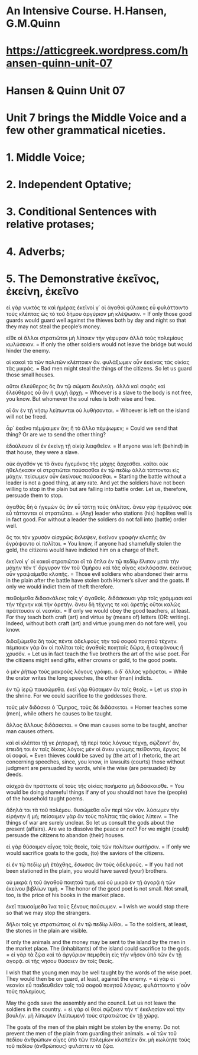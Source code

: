 # An Intensive Course. H.Hansen, G.M.Quinn
# https://atticgreek.wordpress.com/hansen-quinn-unit-07

# Hansen & Quinn Unit 07
# Unit 7 brings the Middle Voice and a few other grammatical niceties.
# 1.  Middle Voice;
# 2.  Independent Optative;
# 3.  Conditional Sentences with relative protases;
# 4.  Adverbs;
# 5.  The Demonstrative ἐκεῖνος, ἐκείνη, ἐκεῖνο

εἰ γὰρ νυκτός τε καὶ ἡμέρας ἐκεῖνοί γ΄ οἱ ἀγαθοὶ φύλακες εὖ φυλάττοιντο τοὺς κλέπτας ὡς τὸ τοῦ δήμου ἀργύριον μὴ κλέψωσιν. = If only those good guards would guard well against the thieves both by day and night so that they may not steal the people’s money.

εἴθε οἱ ἄλλοι στρατιῶται μὴ λίποιεν τὴν γέφυραν ἀλλὰ τοὺς πολεμίους κωλύσειαν. = If only the other soldiers would not leave the bridge but would hinder the enemy.

οἱ κακοὶ τὰ τῶν πολιτῶν κλέπτοιεν ἄν. φυλάξωμεν οὖν ἐκείνας τὰς οἰκίας τὰς μικράς. = Bad men might steal the things of the citizens. So let us guard those small houses.

οὔτοι ἐλεύθερος ὃς ἂν τῷ σώματι δουλεύῃ. ἀλλὰ καὶ σοφὸς καὶ ἐλεύθερος οὗ ἂν ἡ ψυχὴ ἄρχῃ. = Whoever is a slave to the body is not free, you know. But whomever the soul rules is both wise and free.

οἳ ἂν ἐν τῇ νήσῳ λείπωνται οὐ λυθήσονται. = Whoever is left on the island will not be freed.

ἆρ΄ ἐκεῖνο πέμψαιμεν ἄν; ἢ τὸ ἄλλο πέμψωμεν; = Could we send that thing? Or are we to send the other thing?

ἐδούλευον οἳ ἐν ἐκείνῃ τῇ οἰκίᾳ λειφθεῖεν. = If anyone was left (behind) in that house, they were a slave.

οὐκ ἀγαθόν γε τὸ ἄνευ ἡγεμόνος τῆς μάχης ἄρχεσθαι. καίτοι οὐκ ἠθελήκασιν οἱ στρατιῶται παύσασθαι ἐν τῷ πεδίῳ ἀλλὰ τάττονται εἰς μάχην. πείσωμεν οὖν ἐκείνους παύσασθαι. = Starting the battle without a leader is not a good thing, at any rate. And yet the soldiers have not been willing to stop in the plain but are falling into battle order. Let us, therefore, persuade them to stop.

ἀγαθὸς δὴ ὁ ἡγεμὼν ὃς ἂν εὖ τάττῃ τοὺς ὁπλίτας. ἄνευ γὰρ ἡγεμόνος οὐκ εὖ τάττονται οἱ στρατιῶται. = (Any) leader who stations (his) hoplites well is in fact good. For without a leader the soldiers do not fall into (battle) order well.

ὅς τοι τὸν χρυσὸν αἰσχρῶς ἔκλεψεν, ἐκεῖνον γραφὴν κλοπῆς ἂν ἐγράψαντο οἱ πολῖται. = You know, if anyone had shamefully stolen the gold, the citizens would have indicted him on a charge of theft.

ἐκεῖνοί γ΄ οἱ κακοὶ στρατιῶται οἳ τὰ ὅπλα ἐν τῷ πεδίῳ ἔλιπον μετὰ τὴν μάχην τόν τ΄ ἄργυρον τὸν τοῦ Ὁμήρου καὶ τὰς αἶγας κεκλόφασιν. ἐκείνους οὖν γραψαίμεθα κλοπῆς. = Those evil soldiers who abandoned their arms in the plain after the battle have stolen both Homer’s silver and the goats. If only we would indict them of theft therefore.

πειθοίμεθα διδασκάλοις τοῖς γ΄ ἀγαθοῖς. διδάσκουσι γὰρ τοῖς γράμμασι καὶ τὴν τέχνην καὶ τὴν ἀρετήν. ἄνευ δὴ τέχνης τε καὶ ἀρετῆς οὔτοι καλῶς πράττουσιν οἱ νεανίαι. = If only we would obey the good teachers, at least. For they teach both craft (art) and virtue by (means of) letters (OR: writing). Indeed, without both craft (art) and virtue young men do not fare well, you know.

διδαξώμεθα δὴ τοὺς πέντε ἀδελφοὺς τὴν τοῦ σοφοῦ ποιητοῦ τέχνην. πέμποιεν γὰρ ἂν οἱ πολῖται τοῖς ἀγαθοῖς ποιηταῖς δῶρα, ἢ στεφάνους ἢ χρυσόν. = Let us in fact teach the five brothers the art of the wise poet. For the citizens might send gifts, either crowns or gold, to the good poets.

ὁ μὲν ῥήτωρ τοὺς μακροὺς λόγους γράφει. ὁ δ΄ ἄλλος γράφεται. = While the orator writes the long speeches, the other (man) indicts.

ἐν τῷ ἱερῷ παυσώμεθα. ἐκεῖ γὰρ θύσαιμεν ἂν ταῖς θεοῖς. = Let us stop in the shrine. For we could sacrifice to the goddesses there.

τοὺς μὲν διδάσκει ὁ Ὅμηρος, τοὺς δὲ διδάσκεται. = Homer teaches some (men), while others he causes to be taught.

ἄλλος ἄλλους διδάσκεται. = One man causes some to be taught, another man causes others.

καὶ οἱ κλέπται τῇ γε ῥητορικῇ, τῇ περὶ τοὺς λόγους τέχνῃ, σῴζοιντ΄ ἄν, ἐπειδή τοι ἐν ταῖς δίκαις λόγοις μὲν οἱ ἄνευ γνώμης πείθονται, ἔργοις δὲ οἱ σοφοί. = Even thieves could be saved by (the art of ) rhetoric, the art concerning speeches, since, you know, in lawsuits (courts) those without judgment are persuaded by words, while the wise (are persuaded) by deeds.

αἰσχρὰ ἂν πράττοιτε οἳ τοὺς τῆς οἰκίας ποιήματα μὴ διδάσκοισθε. = You would be doing shameful things if any of you should not have the (people) of the household taught poems.

ἄδηλά τοι τὰ τοῦ πολέμου. θυσώμεθα οὖν περὶ τῶν νῦν. λύσωμεν τὴν εἰρήνην ἢ μή; πείσαιμεν γὰρ ἂν τοὺς πολίτας τὰς οἰκίας λίπειν. = The things of war are surely unclear. So let us consult the gods about the present (affairs). Are we to dissolve the peace or not? For we might (could) persuade the citizens to abandon (their) houses.

εἰ γὰρ θύσαιμεν αἶγας τοῖς θεοῖς, τοῖς τῶν πολίτων σωτῆρσιν. = If only we would sacrifice goats to the gods, (to) the saviors of the citizens.

εἰ ἐν τῷ πεδίῳ μὴ ἐτάχθης, ἔσωσας ἂν τοὺς ἀδελφούς. = If you had not been stationed in the plain, you would have saved (your) brothers.

οὐ μικρὰ ἡ τοῦ ἀγαθοῦ ποιητοῦ τιμή. καὶ οὐ μικρὰ ἐν τῇ ἀγορᾷ ἡ τῶν ἐκείνου βιβλίων τιμή. = The honor of the good poet is not small. Not small, too, is the price of his books in the market place.

ἐκεῖ παυσαίμεθα ἵνα τοὺς ξένους παύσωμεν. = I wish we would stop there so that we may stop the strangers.

δῆλοι τοῖς γε στρατιώταις οἱ ἐν τῷ πεδίῳ λίθοι. = To the soldiers, at least, the stones in the plain are visible.



If only the animals and the money may be sent to the island by the men in the market place. The (inhabitants) of the island could sacrifice to the gods. = εἰ γὰρ τὰ ζῴα καὶ τὸ ἀργύριον πεμφθείη εἰς τὴν νῆσον ὑπὸ τῶν ἐν τῇ ἀγορᾷ. οἱ τῆς νήσου θύσαιεν ἂν τοῖς θεοῖς.

I wish that the young men may be well taught by the words of the wise poet. They would then be on guard, at least, against the enemy. = εἰ γὰρ οἱ νεανίοι εὖ παιδευθεῖεν τοῖς τοῦ σοφοῦ ποιητοῦ λόγοις. φυλάττοιντο γ΄οὖν τοὺς πολεμίους.

May the gods save the assembly and the council. Let us not leave the soldiers in the country. = εἰ γὰρ οἱ θεοὶ σῴζοιεν τήν τ’ ἐκκλησίαν καὶ τὴν βουλήν. μὴ λίπωμεν (λείπωμεν) τοὺς στρατιώτας ἐν τῇ χώρᾳ.

The goats of the men of the plain might be stolen by the enemy. Do not prevent the men of the plain from guarding their animals. = οἱ τῶν τοῦ πεδίου ἀνθρώπων αἶγες ὑπὸ τῶν πολεμίων κλαπεῖεν ἄν. μὴ κωλύητε τοὺς τοῦ πεδίου (ἀνθρώπους) φυλάττειν τὰ ζῷα.

